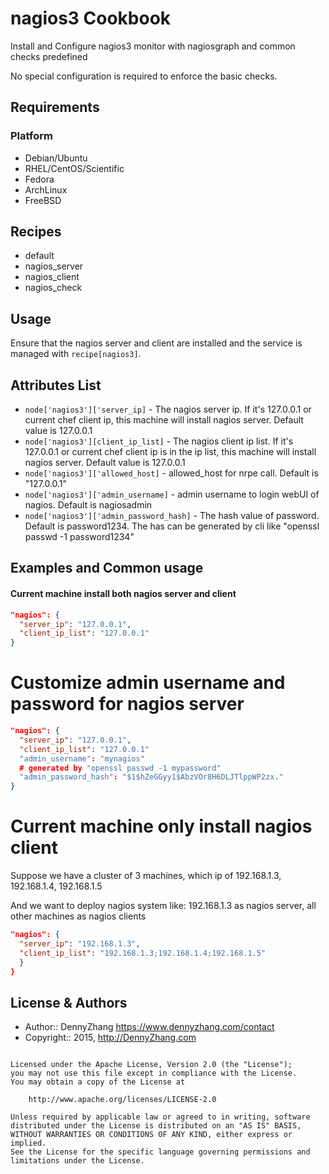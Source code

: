 nagios3 Cookbook
================
Install and Configure nagios3 monitor with nagiosgraph and common checks predefined

No special configuration is required to enforce the basic checks.

Requirements
------------
### Platform
- Debian/Ubuntu
- RHEL/CentOS/Scientific
- Fedora
- ArchLinux
- FreeBSD

Recipes
-------
* default
* nagios_server
* nagios_client
* nagios_check

Usage
-----
Ensure that the nagios server and client are installed and the service is managed with `recipe[nagios3]`.

Attributes List
---------------

* `node['nagios3']['server_ip]` - The nagios server ip. If it's 127.0.0.1 or current chef client ip, this machine will install nagios server. Default value is 127.0.0.1
* `node['nagios3'][client_ip_list]` - The nagios client ip list. If it's 127.0.0.1 or current chef client ip is in the ip list, this machine will install nagios server. Default value is 127.0.0.1
* `node['nagios3']['allowed_host]` - allowed_host for nrpe call. Default is "127.0.0.1"
* `node['nagios3']['admin_username]` - admin username to login webUI of nagios. Default is nagiosadmin
* `node['nagios3']['admin_password_hash]` - The hash value of password. Default is password1234. The has can be generated by cli like "openssl passwd -1 password1234"

Examples and Common usage
-------------------------
#### Current machine install both nagios server and client
```json
"nagios": {
  "server_ip": "127.0.0.1",
  "client_ip_list": "127.0.0.1"
}
```

# Customize admin username and password for nagios server
```json
"nagios": {
  "server_ip": "127.0.0.1",
  "client_ip_list": "127.0.0.1"
  "admin_username": "mynagios"
  # generated by "openssl passwd -1 mypassword"
  "admin_password_hash": "$1$hZeGGyy1$AbzVOr8H6DLJTlppWP2zx."
}
```

# Current machine only install nagios client
Suppose we have a cluster of 3 machines, which ip of 192.168.1.3, 192.168.1.4, 192.168.1.5

And we want to deploy nagios system like: 192.168.1.3 as nagios server, all other machines as nagios clients

```json
"nagios": {
  "server_ip": "192.168.1.3",
  "client_ip_list": "192.168.1.3;192.168.1.4;192.168.1.5"
  }
}
```

License & Authors
-----------------
- Author:: DennyZhang <https://www.dennyzhang.com/contact>
- Copyright:: 2015, http://DennyZhang.com

```text

Licensed under the Apache License, Version 2.0 (the "License");
you may not use this file except in compliance with the License.
You may obtain a copy of the License at

    http://www.apache.org/licenses/LICENSE-2.0

Unless required by applicable law or agreed to in writing, software
distributed under the License is distributed on an "AS IS" BASIS,
WITHOUT WARRANTIES OR CONDITIONS OF ANY KIND, either express or implied.
See the License for the specific language governing permissions and
limitations under the License.
```
